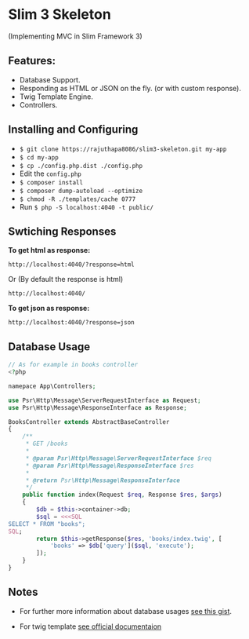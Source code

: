 # Slim 3 Skeleton

(Implementing MVC in Slim Framework 3)

## Features:

 * Database Support.
 * Responding as HTML or JSON on the fly. (or with custom response).
 * Twig Template Engine.
 * Controllers.

## Installing and Configuring

 * `$ git clone https://rajuthapa8086/slim3-skeleton.git my-app`
 * `$ cd my-app`
 * `$ cp ./config.php.dist ./config.php`
 * Edit the `config.php`
 * `$ composer install`
 * `$ composer dump-autoload --optimize`
 * `$ chmod -R ./templates/cache 0777`
 * Run `$ php -S localhost:4040 -t public/`

## Swtiching Responses
**To get html as response:**
```
http://localhost:4040/?response=html
```
Or (By default the response is html)
```
http://localhost:4040/
```
**To get json as response:**
```
http://localhost:4040/?response=json
```


## Database Usage
```php
// As for example in books controller
<?php

namepace App\Controllers;

use Psr\Http\Message\ServerRequestInterface as Request;
use Psr\Http\Message\ResponseInterface as Response;

BooksController extends AbstractBaseController
{
    /**
     * GET /books
     *
     * @param Psr\Http\Message\ServerRequestInterface $req
     * @param Psr\Http\Message\ResponseInterface $res
     *
     * @return Psr\Http\Message\ResponseInterface
     */
    public function index(Request $req, Response $res, $args)
    {
        $db = $this->container->db;
        $sql = <<<SQL
SELECT * FROM "books";
SQL;
        return $this->getResponse($res, 'books/index.twig', [
            'books' => $db['query']($sql, 'execute');
        ]);
    }
}
```

## Notes
* For further more information about database usages [see this gist](https://gist.github.com/rajuthapa8086/0f002a02fa57fce995382877fbfcfa86).

* For twig template [see official documentaion](http://twig.sensiolabs.org/documentation)